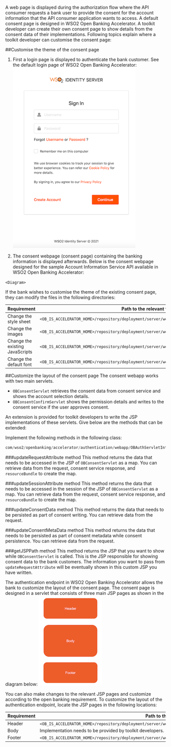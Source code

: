 A web page is displayed during the authorization flow where the API consumer requests a bank user to provide the consent 
for the account information that the API consumer application wants to access. A default consent page is designed in WSO2 
Open Banking Accelerator. A toolkit developer can create their own consent page to show details from the consent data of 
their implementations. Following topics explain where a toolkit developer can customise the consent page:

##Customise the theme of the consent page
1. First a login page is displayed to authenticate the bank customer. See the default login page of WSO2 Open Banking Accelerator: ![consent-page-authorization-flow.png](../assets/img/develop/customizing-consent-page/login-of-consent-page.png)

2. The consent webpage (consent page) containing the banking information is displayed afterwards. Below is the consent webpage designed for the sample 
Account Information Service API available in WSO2 Open Banking Accelerator:

`<Diagram>`

If the bank wishes to customise the theme of the existing consent page, they can modify the files in the following 
directories: 

| Requirement | Path to the relevant file |
|---------|---------    |
|Change the style sheet|`<OB_IS_ACCELERATOR_HOME>/repository/deployment/server/webapps/ob#authenticationendpoint/css`|
|Change the images|`<OB_IS_ACCELERATOR_HOME>/repository/deployment/server/webapps/ob#authenticationendpoint/images`|
|Change the existing JavaScripts|`<OB_IS_ACCELERATOR_HOME>/repository/deployment/server/webapps/ob#authenticationendpoint/js`|
|Change the default font|`<OB_IS_ACCELERATOR_HOME>/repository/deployment/server/webapps/ob#authenticationendpoint/fonts`|

##Customize the layout of the consent page
The consent webapp works with two main servlets. 

- `OBConsentServlet` retrieves the consent data from consent service and shows the account selection details. 
- `OBConsentConfirmServlet` shows the permission details and writes to the consent service if the user approves consent. 

An extension is provided for toolkit developers to write the JSP implementations of these servlets. Give below are the 
methods that can be extended:

Implement the following methods in the following class:
```java
com/wso2/openbanking/accelerator/authentication/webapp/OBAuthServletInterface.java
```

###updateRequestAttribute method 
This method returns the data that needs to be accessed in the JSP of `OBConsentServlet` as a map. You can retrieve data 
from the request, consent service response, and `resourceBundle` to create the map.

###updateSessionAttribute method
This method returns the data that needs to be accessed in the session of the JSP of `OBConsentServlet` as a map. You can 
retrieve data from the request, consent service response, and `resourceBundle` to create the map.

###updateConsentData method
This method returns the data that needs to be persisted as part of consent writing. You can retrieve data from the request.

###updateConsentMetaData method 
This method returns the data that needs to be persisted as part of consent metadata while consent persistence. You can 
retrieve data from the request.

###getJSPPath method
This method returns the JSP that you want to show while `OBConsentServlet` is called. This is the JSP responsible for 
showing consent data to the bank customers. The information you want to pass from `updateRequestAttribute` will be eventually 
shown in this custom JSP you have written. 

The authentication endpoint in WSO2 Open Banking Accelerator allows the bank to customize the layout of the consent page. 
The consent page is designed in a servlet that consists of three main JSP pages as shown in the diagram below: ![consent-page-structure](../assets/img/develop/customizing-consent-page/consent-page-structure.png)

You can also make changes to the relevant JSP pages and customize according to the open banking requirement. To customize 
the layout of the authentication endpoint, locate the JSP pages in the following locations:

| Requirement | Path to the relevant file |
|---------|---------    |
|Header|`<OB_IS_ACCELERATOR_HOME>/repository/deployment/server/webapps/ob#authenticationendpoint/includes/consent_top.jsp`|
|Body|Implementation needs to be provided by toolkit developers.|
|Footer|`<OB_IS_ACCELERATOR_HOME>/repository/deployment/server/webapps/ob#authenticationendpoint/includes/consent_bottom.jsp`|






